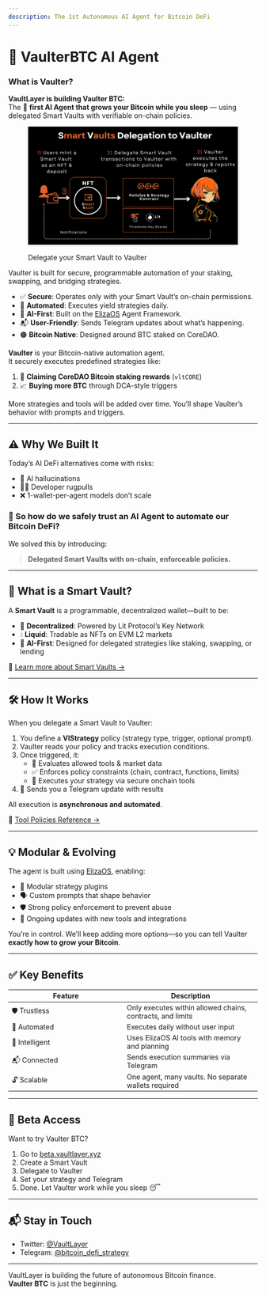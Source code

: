 ```yaml
---
description: The 1st Autonomous AI Agent for Bitcoin DeFi
---
```


# 🤖 VaulterBTC AI Agent

### What is Vaulter?

**VaultLayer is building Vaulter BTC:**\
The 🏁 **first AI Agent that grows your Bitcoin while you sleep** — using delegated Smart Vaults with verifiable on-chain policies.

<figure><img src="../.gitbook/assets/image (1).png" alt=""><figcaption><p>Delegate your Smart Vault to Vaulter</p></figcaption></figure>

Vaulter is built for secure, programmable automation of your staking, swapping, and bridging strategies.

* ✅ **Secure**: Operates only with your Smart Vault’s on-chain permissions.
* 🔄 **Automated**: Executes yield strategies daily.
* 🧠 **AI-First**: Built on the [ElizaOS](https://github.com/elizaos) Agent Framework.
* 📬 **User-Friendly**: Sends Telegram updates about what’s happening.
* 🟠 **Bitcoin Native**: Designed around BTC staked on CoreDAO.

**Vaulter** is your Bitcoin-native automation agent.\
It securely executes predefined strategies like:

1. 🧲 **Claiming CoreDAO Bitcoin staking rewards** (`vltCORE`)
2. 📈 **Buying more BTC** through DCA-style triggers

More strategies and tools will be added over time. You’ll shape Vaulter’s behavior with prompts and triggers.

***

## ⚠️ Why We Built It

Today’s AI DeFi alternatives come with risks:

* 🤯 AI hallucinations
* 🧑‍💻 Developer rugpulls
* ❌ 1-wallet-per-agent models don’t scale

### 🔐 So how do we safely trust an AI Agent to automate our Bitcoin DeFi?

We solved this by introducing:

> **Delegated Smart Vaults with on-chain, enforceable policies.**

***

## 🧠 What is a Smart Vault?

A **Smart Vault** is a programmable, decentralized wallet—built to be:

* 🔑 **Decentralized**: Powered by Lit Protocol’s Key Network
* 💧 **Liquid**: Tradable as NFTs on EVM L2 markets
* 🧠 **AI-First**: Designed for delegated strategies like staking, swapping, or lending

📘 [Learn more about Smart Vaults →](https://docs.vaultlayer.xyz/components/smart-vaults)

***

## 🛠️ How It Works

When you delegate a Smart Vault to Vaulter:

1. You define a **VlStrategy** policy (strategy type, trigger, optional prompt).
2. Vaulter reads your policy and tracks execution conditions.
3. Once triggered, it:
   * 🧠 Evaluates allowed tools & market data
   * ✅ Enforces policy constraints (chain, contract, functions, limits)
   * 🔁 Executes your strategy via secure onchain tools
4. 💬 Sends you a Telegram update with results

All execution is **asynchronous and automated**.

📘 [Tool Policies Reference →](https://docs.vaultlayer.xyz/components/vaulter-ai-agent)

***

## 💡 Modular & Evolving

The agent is built using [ElizaOS](https://github.com/elizaos), enabling:

* 🧩 Modular strategy plugins
* 🗣️ Custom prompts that shape behavior
* 🛡️ Strong policy enforcement to prevent abuse
* 🔄 Ongoing updates with new tools and integrations

You’re in control. We’ll keep adding more options—so you can tell Vaulter **exactly how to grow your Bitcoin**.

***

## ✅ Key Benefits

<table><thead><tr><th width="218.5714111328125">Feature</th><th>Description</th></tr></thead><tbody><tr><td>🛡️ Trustless</td><td>Only executes within allowed chains, contracts, and limits</td></tr><tr><td>🔁 Automated</td><td>Executes daily without user input</td></tr><tr><td>🧠 Intelligent</td><td>Uses ElizaOS AI tools with memory and planning</td></tr><tr><td>📬 Connected</td><td>Sends execution summaries via Telegram</td></tr><tr><td>🔓 Scalable</td><td>One agent, many vaults. No separate wallets required</td></tr></tbody></table>

***

## 🧪 Beta Access

Want to try Vaulter BTC?

1. Go to [beta.vaultlayer.xyz](https://beta.vaultlayer.xyz/)
2. Create a Smart Vault
3. Delegate to Vaulter
4. Set your strategy and Telegram
5. Done. Let Vaulter work while you sleep 😴

***

## 📬 Stay in Touch

* Twitter: [@VaultLayer](https://x.com/VaultLayer)
* Telegram: [@bitcoin\_defi\_strategy](https://t.me/bitcoin_defi_strategy)

***

VaultLayer is building the future of autonomous Bitcoin finance.\
**Vaulter BTC** is just the beginning.
